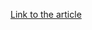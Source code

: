 [Link to the article](https://www.welivesecurity.com/en/social-media/deepfake-doctors-tiktok-bogus-cures/)
